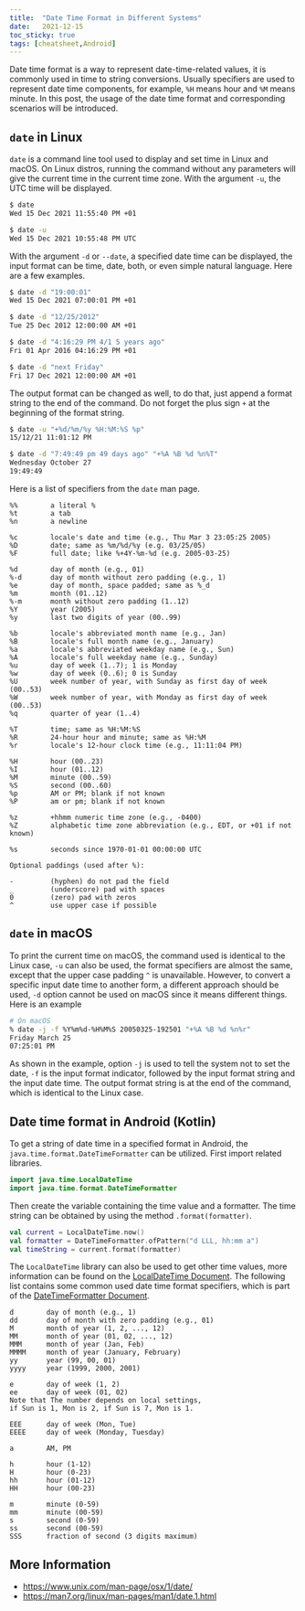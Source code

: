 ```yaml
---
title:  "Date Time Format in Different Systems"
date:   2021-12-15
toc_sticky: true
tags: [cheatsheet,Android]
---
```


Date time format is a way to represent date-time-related values, it is commonly used in time to string conversions. Usually specifiers are used to represent date time components, for example, `%H` means hour and `%M` means minute. In this post, the usage of the date time format and corresponding scenarios will be introduced.

## `date` in Linux

`date` is a command line tool used to display and set time in Linux and macOS. On Linux distros, running the command without any parameters will give the current time in the current time zone. With the argument `-u`, the UTC time will be displayed.

```bash
$ date
Wed 15 Dec 2021 11:55:40 PM +01

$ date -u
Wed 15 Dec 2021 10:55:48 PM UTC
```

With the argument `-d` or `--date`, a specified date time can be displayed, the input format can be time, date, both, or even simple natural language. Here are a few examples.

```bash
$ date -d "19:00:01"
Wed 15 Dec 2021 07:00:01 PM +01

$ date -d "12/25/2012"
Tue 25 Dec 2012 12:00:00 AM +01

$ date -d "4:16:29 PM 4/1 5 years ago"
Fri 01 Apr 2016 04:16:29 PM +01

$ date -d "next Friday"
Fri 17 Dec 2021 12:00:00 AM +01
```

The output format can be changed as well, to do that, just append a format string to the end of the command. Do not forget the plus sign `+` at the beginning of the format string.

```bash
$ date -u "+%d/%m/%y %H:%M:%S %p"
15/12/21 11:01:12 PM

$ date -d "7:49:49 pm 49 days ago" "+%A %B %d %n%T"
Wednesday October 27 
19:49:49
```

Here is a list of specifiers from the `date` man page.

```
%%        a literal %
%t        a tab
%n        a newline

%c        locale's date and time (e.g., Thu Mar 3 23:05:25 2005)
%D        date; same as %m/%d/%y (e.g. 03/25/05)
%F        full date; like %+4Y-%m-%d (e.g. 2005-03-25)

%d        day of month (e.g., 01)
%-d       day of month without zero padding (e.g., 1)
%e        day of month, space padded; same as %_d
%m        month (01..12)
%-m       month without zero padding (1..12)
%Y        year (2005)
%y        last two digits of year (00..99)

%b        locale's abbreviated month name (e.g., Jan)
%B        locale's full month name (e.g., January)
%a        locale's abbreviated weekday name (e.g., Sun)
%A        locale's full weekday name (e.g., Sunday)
%u        day of week (1..7); 1 is Monday
%w        day of week (0..6); 0 is Sunday
%U        week number of year, with Sunday as first day of week (00..53)
%W        week number of year, with Monday as first day of week (00..53)
%q        quarter of year (1..4)

%T        time; same as %H:%M:%S
%R        24-hour hour and minute; same as %H:%M
%r        locale's 12-hour clock time (e.g., 11:11:04 PM)

%H        hour (00..23)
%I        hour (01..12)
%M        minute (00..59)
%S        second (00..60)
%p        AM or PM; blank if not known
%P        am or pm; blank if not known

%z        +hhmm numeric time zone (e.g., -0400)
%Z        alphabetic time zone abbreviation (e.g., EDT, or +01 if not known)

%s        seconds since 1970-01-01 00:00:00 UTC

Optional paddings (used after %):

-         (hyphen) do not pad the field
_         (underscore) pad with spaces
0         (zero) pad with zeros
^         use upper case if possible
```

## `date` in macOS

To print the current time on macOS, the command used is identical to the Linux case, `-u` can also be used, the format specifiers are almost the same, except that the upper case padding `^` is unavailable. However, to convert a specific input date time to another form, a different approach should be used, `-d` option cannot be used on macOS since it means different things. Here is an example


```bash
# On macOS
% date -j -f %Y%m%d-%H%M%S 20050325-192501 "+%A %B %d %n%r" 
Friday March 25 
07:25:01 PM
```

As shown in the example, option `-j` is used to tell the system not to set the date, `-f` is the input format indicator, followed by the input format string and the input date time. The output format string is at the end of the command, which is identical to the Linux case.

## Date time format in Android (Kotlin)

To get a string of date time in a specified format in Android, the `java.time.format.DateTimeFormatter` can be utilized. First import related libraries.

```kotlin
import java.time.LocalDateTime
import java.time.format.DateTimeFormatter
```

Then create the variable containing the time value and a formatter. The time string can be obtained by using the method `.format(formatter)`.

```kotlin
val current = LocalDateTime.now()
val formatter = DateTimeFormatter.ofPattern("d LLL, hh:mm a")
val timeString = current.format(formatter)
```

The `LocalDateTime` library can also be used to get other time values, more information can be found on the [LocalDateTime Document](https://developer.android.com/reference/kotlin/java/time/LocalDateTime). The following list contains some common used date time format specifiers, which is part of the [DateTimeFormatter Document](https://developer.android.com/reference/kotlin/java/time/format/DateTimeFormatter).

```
d        day of month (e.g., 1)
dd       day of month with zero padding (e.g., 01)
M        month of year (1, 2, ..., 12)
MM       month of year (01, 02, ..., 12)
MMM      month of year (Jan, Feb)
MMMM     month of year (January, February)
yy       year (99, 00, 01)
yyyy     year (1999, 2000, 2001)

e        day of week (1, 2)
ee       day of week (01, 02)
Note that The number depends on local settings,
if Sun is 1, Mon is 2, if Sun is 7, Mon is 1.

EEE      day of week (Mon, Tue)
EEEE     day of week (Monday, Tuesday)

a        AM, PM

h        hour (1-12)
H        hour (0-23)
hh       hour (01-12)
HH       hour (00-23)

m        minute (0-59)
mm       minute (00-59)
s        second (0-59)
ss       second (00-59)
SSS      fraction of second (3 digits maximum)
```

## More Information

- <https://www.unix.com/man-page/osx/1/date/>
- <https://man7.org/linux/man-pages/man1/date.1.html>
